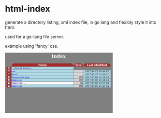 # html-index
generate a directory listing, xml index file, in go lang and flexibly style it into html.

used for a go-lang file server.

example using 'fancy' css.

<img src="./Screenshot.png" alt="fancy Directory listing" height="200"/> 

